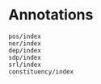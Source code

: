 # Annotations


```{toctree}
pos/index
ner/index
dep/index
sdp/index
srl/index
constituency/index
```

